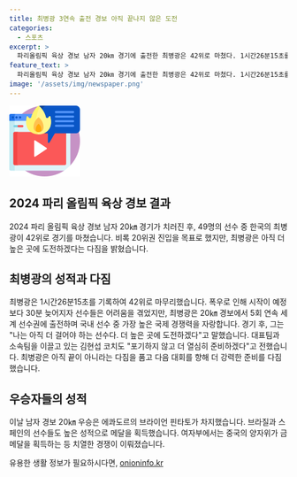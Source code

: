 ```yaml
---
title: 최병광 3연속 출전 경보 아직 끝나지 않은 도전
categories:
  - 스포츠
excerpt: >
  파리올림픽 육상 경보 남자 20㎞ 경기에 출전한 최병광은 42위로 마쳤다. 1시간26분15초를 기록한 그는 완주에는 성공했지만 기대에 못 미쳤다. 폭우로 인해 경기는 예정보다 30분 늦게 시작했지만, 최병광은 더 높은 곳에 도전하겠다고 다짐했다. 경주 결과는 에콰도르 선수가 1시간18분55초로 우승했으며, 브라질과 스페인 선수들이 각각 2위와 3위를 차지했다.
feature_text: >
  파리올림픽 육상 경보 남자 20㎞ 경기에 출전한 최병광은 42위로 마쳤다. 1시간26분15초를 기록한 그는 완주에는 성공했지만 기대에 못 미쳤다. 폭우로 인해 경기는 예정보다 30분 늦게 시작했지만, 최병광은 더 높은 곳에 도전하겠다고 다짐했다. 경주 결과는 에콰도르 선수가 1시간18분55초로 우승했으며, 브라질과 스페인 선수들이 각각 2위와 3위를 차지했다.
image: '/assets/img/newspaper.png'
---
```


<p><img src="/assets/img/news.png" alt="rentncar 속보" /></p>

<h2>2024 파리 올림픽 육상 경보 결과</h2>

<p data-ke-size="size16">2024 파리 올림픽 육상 경보 남자 20㎞ 경기가 치러진 후, 49명의 선수 중 한국의 최병광이 42위로 경기를 마쳤습니다. 비록 20위권 진입을 목표로 했지만, 최병광은 아직 더 높은 곳에 도전하겠다는 다짐을 밝혔습니다. </p>

<h2>최병광의 성적과 다짐</h2>

<p data-ke-size="size16">최병광은 1시간26분15초를 기록하여 42위로 마무리했습니다. 폭우로 인해 시작이 예정보다 30분 늦어지자 선수들은 어려움을 겪었지만, 최병광은 20㎞ 경보에서 5회 연속 세계 선수권에 출전하며 국내 선수 중 가장 높은 국제 경쟁력을 자랑합니다. 경기 후, 그는 "나는 아직 더 걸어야 하는 선수다. 더 높은 곳에 도전하겠다"고 말했습니다. 대표팀과 소속팀을 이끌고 있는 김현섭 코치도 "포기하지 않고 더 열심히 준비하겠다"고 전했습니다. 최병광은 아직 끝이 아니라는 다짐을 품고 다음 대회를 향해 더 강력한 준비를 다짐했습니다. </p>

<h2>우승자들의 성적</h2>

<p data-ke-size="size16">이날 남자 경보 20㎞ 우승은 에콰도르의 브라이언 핀타토가 차지했습니다. 브라질과 스페인의 선수들도 높은 성적으로 메달을 획득했습니다. 여자부에서는 중국의 양자위가 금메달을 획득하는 등 치열한 경쟁이 이뤄졌습니다. </p>
유용한 생활 정보가 필요하시다면, <a href="https://onioninfo.kr" rel="dofollow">onioninfo.kr</a>


